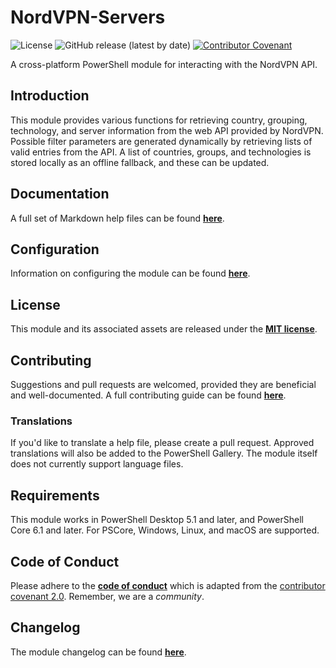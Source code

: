 # NordVPN-Servers
![License](https://img.shields.io/github/license/TheFreeman193/NordVPN-Servers)
![GitHub release (latest by date)](https://img.shields.io/github/v/release/TheFreeman193/NordVPN-Servers)
[![Contributor Covenant](https://img.shields.io/badge/Contributor%20Covenant-v2.0%20adopted-ff69b4.svg)](code_of_conduct.md)

A cross-platform PowerShell module for interacting with the NordVPN API.

## Introduction
This module provides various functions for retrieving country, grouping,
 technology, and server information from the web API provided by NordVPN.
 Possible filter parameters are generated dynamically by retrieving lists of
 valid entries from the API. A list of countries, groups, and technologies is
 stored locally as an offline fallback, and these can be updated.

## Documentation
A full set of Markdown help files can be found **[here](./docs/INDEX.md)**.

## Configuration
Information on configuring the module can be found
 **[here](./docs/about_NordVPN-Servers_Settings.md)**.

## License
This module and its associated assets are released under the
 **[MIT license](./LICENSE.md)**.

## Contributing
Suggestions and pull requests are welcomed, provided they are beneficial and
 well-documented. A full contributing guide can be found
 **[here](./CONTRIBUTING.md)**.

### Translations
If you'd like to translate a help file, please create a pull request. Approved
 translations will also be added to the PowerShell Gallery. The module itself
 does not currently support language files.

## Requirements
This module works in PowerShell Desktop 5.1 and later, and PowerShell Core 6.1
 and later. For PSCore, Windows, Linux, and macOS are supported.

## Code of Conduct
Please adhere to the **[code of conduct](./CODE_OF_CONDUCT.md)** which is
 adapted from the
 [contributor covenant 2.0](https://www.contributor-covenant.org/version/2/0/code_of_conduct.html).
 Remember, we are a *community*.

## Changelog

The module changelog can be found **[here](./CHANGELOG.md)**.
